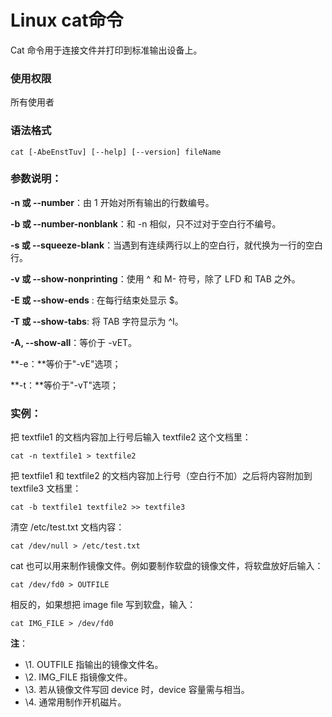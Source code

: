 # Linux cat命令

Cat 命令用于连接文件并打印到标准输出设备上。

### 使用权限

所有使用者

### 语法格式

```
cat [-AbeEnstTuv] [--help] [--version] fileName
```

### 参数说明：

**-n 或 --number**：由 1 开始对所有输出的行数编号。

**-b 或 --number-nonblank**：和 -n 相似，只不过对于空白行不编号。

**-s 或 --squeeze-blank**：当遇到有连续两行以上的空白行，就代换为一行的空白行。

**-v 或 --show-nonprinting**：使用 ^ 和 M- 符号，除了 LFD 和 TAB 之外。

**-E 或 --show-ends** : 在每行结束处显示 $。

**-T 或 --show-tabs**: 将 TAB 字符显示为 ^I。

**-A, --show-all**：等价于 -vET。

**-e：**等价于"-vE"选项；

**-t：**等价于"-vT"选项；

### 实例：

把 textfile1 的文档内容加上行号后输入 textfile2 这个文档里：

```
cat -n textfile1 > textfile2
```

把 textfile1 和 textfile2 的文档内容加上行号（空白行不加）之后将内容附加到 textfile3 文档里：

```
cat -b textfile1 textfile2 >> textfile3
```

清空 /etc/test.txt 文档内容：

```
cat /dev/null > /etc/test.txt
```

cat 也可以用来制作镜像文件。例如要制作软盘的镜像文件，将软盘放好后输入：

```
cat /dev/fd0 > OUTFILE
```

相反的，如果想把 image file 写到软盘，输入：

```
cat IMG_FILE > /dev/fd0
```

**注**：

- \1. OUTFILE 指输出的镜像文件名。
- \2. IMG_FILE 指镜像文件。
- \3. 若从镜像文件写回 device 时，device 容量需与相当。
- \4. 通常用制作开机磁片。
